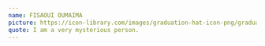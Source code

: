 ```yaml
---
name: FISAOUI OUMAIMA
picture: https://icon-library.com/images/graduation-hat-icon-png/graduation-hat-icon-png-29.jpg
quote: I am a very mysterious person.
---
```

